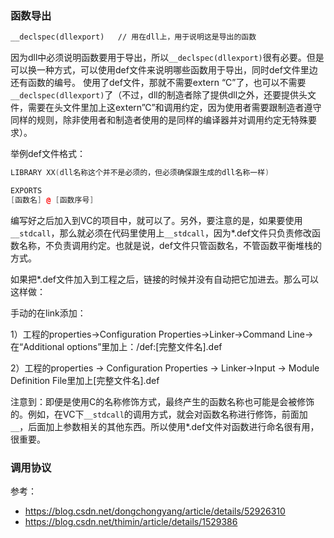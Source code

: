 ### 函数导出


```C++
__declspec(dllexport)	// 用在dll上，用于说明这是导出的函数
```

 因为dll中必须说明函数要用于导出，所以`__declspec(dllexport)`很有必要。但是可以换一种方式，可以使用def文件来说明哪些函数用于导出，同时def文件里边还有函数的编号。  使用了def文件，那就不需要extern “C”了，也可以不需要`__declspec(dllexport)`了（不过，dll的制造者除了提供dll之外，还要提供头文件，需要在头文件里加上这extern”C”和调用约定，因为使用者需要跟制造者遵守同样的规则，除非使用者和制造者使用的是同样的编译器并对调用约定无特殊要求）。 

举例def文件格式：

```C++
LIBRARY XX(dll名称这个并不是必须的，但必须确保跟生成的dll名称一样)

EXPORTS
[函数名] @ [函数序号]
```

编写好之后加入到VC的项目中，就可以了。另外，要注意的是，如果要使用`__stdcall`，那么就必须在代码里使用上`__stdcall`，因为*.def文件只负责修改函数名称，不负责调用约定。也就是说，def文件只管函数名，不管函数平衡堆栈的方式。

如果把*.def文件加入到工程之后，链接的时候并没有自动把它加进去。那么可以这样做：

手动的在link添加：

1）工程的properties->Configuration Properties->Linker->Command Line->在“Additional options”里加上：/def:[完整文件名].def

2）工程的properties -> Configuration Properties -> Linker->Input -> Module Definition File里加上[完整文件名].def

 注意到：即便是使用C的名称修饰方式，最终产生的函数名称也可能是会被修饰的。例如，在VC下`__stdcall`的调用方式，就会对函数名称进行修饰，前面加`__`，后面加上参数相关的其他东西。所以使用*.def文件对函数进行命名很有用，很重要。 



### 调用协议



参考：

- https://blog.csdn.net/dongchongyang/article/details/52926310
- https://blog.csdn.net/thimin/article/details/1529386